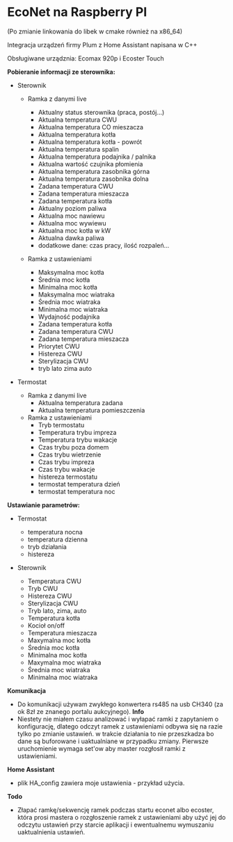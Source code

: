 # EcoNet na Raspberry PI 
(Po zmianie linkowania do libek w cmake również na x86_64)

Integracja urządzeń firmy Plum z Home Assistant napisana w C++

Obsługiwane urządznia:
Ecomax 920p i Ecoster Touch
 
 
**Pobieranie informacji ze sterownika:**
* Sterownik
   * Ramka z danymi live
       * Aktualny status sterownika (praca, postój...)
       * Aktualna temperatura CWU
       * Aktualna temperatura CO mieszacza
       * Aktualna temperatura kotła
       * Aktualna temperatura kotła - powrót
       * Aktualna temperatura spalin
       * Aktualna temperatura podajnika / palnika
       * Aktualna wartość czujnika płomienia
       * Aktualna temperatura zasobnika górna
       * Aktualna temperatura zasobnika dolna
       * Zadana temperatura CWU
       * Zadana temperatura mieszacza
       * Zadana temperatura kotła
       * Aktualny poziom paliwa
       * Aktualna moc nawiewu
       * Aktualna moc wywiewu
       * Aktualna moc kotła w kW
       * Aktualna dawka paliwa
       * dodatkowe dane: czas pracy, ilość rozpaleń...
 
   * Ramka z ustawieniami
       * Maksymalna moc kotła
       * Średnia moc kotła
       * Minimalna moc kotła
       * Maksymalna moc wiatraka
       * Średnia moc wiatraka
       * Minimalna moc wiatraka
       * Wydajność podajnika
       * Zadana temperatura kotła
       * Zadana temperatura CWU
       * Zadana temperatura mieszacza 
       * Priorytet CWU
       * Histereza CWU
       * Sterylizacja CWU
       * tryb lato zima auto
 
* Termostat
   * Ramka z danymi live
       * Aktualna temperatura zadana
       * Aktualna temperatura pomieszczenia
   * Ramka z ustawieniami
       * Tryb termostatu
       * Temperatura trybu impreza
       * Temperatura trybu wakacje
       * Czas trybu poza domem
       * Czas trybu wietrzenie
       * Czas trybu impreza
       * Czas trybu wakacje
       * histereza termostatu
       * termostat temperatura dzień
       * termostat temperatura noc
 
**Ustawianie parametrów:**       
* Termostat
   * temperatura nocna
   * temperatura dzienna
   * tryb działania
   * histereza
   
* Sterownik
   * Temperatura CWU
   * Tryb CWU
   * Histereza CWU
   * Sterylizacja CWU
   * Tryb lato, zima, auto
   * Temperatura kotła
   * Kocioł on/off
   * Temperatura mieszacza
   * Maxymalna moc kotła
   * Średnia moc kotła
   * Minimalna moc kotła
   * Maxymalna moc wiatraka
   * Średnia moc wiatraka
   * Minimalna moc wiatraka
 
 
**Komunikacja**
* Do komunikacji używam zwykłego konwertera rs485 na usb CH340 (za ok 8zł ze znanego portalu aukcyjnego).
**Info**
* Niestety nie miałem czasu analizować i wyłapać ramki z zapytaniem o konfigurację, dlatego odczyt ramek z ustawieniami odbywa się na razie tylko po zmianie ustawień. w trakcie działania to nie przeszkadza bo dane są buforowane i uaktualniane w przypadku zmiany.
Pierwsze uruchomienie wymaga set'ow aby master rozgłosił ramki z ustawieniami.
 
**Home Assistant** 
* plik HA_config zawiera moje ustawienia - przykład użycia.
 
**Todo**
* Złapać ramkę/sekwencję ramek podczas startu econet albo ecoster, która prosi mastera o rozgłoszenie ramek z ustawieniami aby użyć jej do odczytu ustawień przy starcie aplikacji i ewentualnemu wymuszaniu uaktualnienia ustawień.
 
 
 
 


